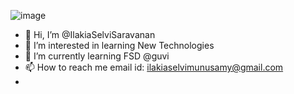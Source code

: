 ![image](https://github.com/IlakiaSelviSaravanan-FSD/IlakiaSelviSaravanan-FSD/assets/150881218/b7a4d0f2-1102-48ad-a0ad-f51ff16806d0)



- 👋 Hi, I’m @IlakiaSelviSaravanan
- 👀 I’m interested in learning New Technologies
- 🌱 I’m currently learning FSD @guvi
- 📫 How to reach me email id: ilakiaselvimunusamy@gmail.com
- 

<!---
IlakiaSelviSaravanan-FSD/IlakiaSelviSaravanan-FSD is a ✨ special ✨ repository because its `README.md` (this file) appears on your GitHub profile.
You can click the Preview link to take a look at your changes.
--->
